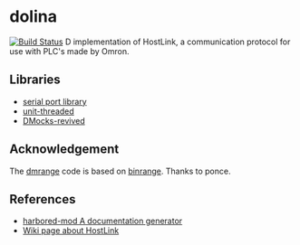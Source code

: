 # dolina
[![Build Status](https://travis-ci.org/o3o/dolina.svg?branch=master)](https://travis-ci.org/o3o/dolina)
D implementation of HostLink, a communication protocol for use with PLC's made by Omron.

## Libraries
* [serial port library](https://github.com/NCrashed/serial-port)
* [unit-threaded](https://github.com/atilaneves/unit-threaded.git)
* [DMocks-revived](https://github.com/QAston/DMocks-revived)

## Acknowledgement
The [dmrange](https://github.com/o3o/dolina/blob/master/src/dolina/dmrange.d) code is based on [binrange](https://github.com/p0nce/binrange). 
Thanks to ponce.

## References
* [harbored-mod A documentation generator](https://github.com/kiith-sa/harbored-mod)
* [Wiki page about HostLink](https://en.wikipedia.org/wiki/HostLink_Protocol)
